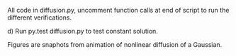 All code in diffusion.py, uncomment function calls at end of script to run the different verifications.

d) Run py.test diffusion.py to test constant solution.

Figures are snaphots from animation of nonlinear diffusion of a Gaussian.
